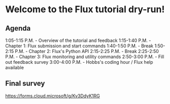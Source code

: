 # Welcome to the Flux tutorial dry-run!

## Agenda

1:05-1:15 P.M. - Overview of the tutorial and feedback
1:15-1:40 P.M. - Chapter 1: Flux submission and start commands
1:40-1:50 P.M. - Break
1:50-2:15 P.M. - Chapter 2: Flux's Python API
2:15-2:25 P.M. - Break
2:25-2:50 P.M. - Chapter 3: Flux monitoring and utility commands
2:50-3:00 P.M. - Fill out feedback survey
3:00-4:00 P.M. - Hobbs's coding hour / Flux help available

## Final survey

https://forms.cloud.microsoft/g/Kv3DdyK1RG
